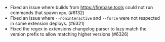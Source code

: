 - Fixed an issue where builds from https://firebase.tools could not run commands that spawn `npm`. (#6132)
- Fixed an issue where `--noninteractive` and `--force` were not respected in some extension deploys. (#6321)
- Fixed the regex in extensions changelog parser to lazy match the version prefix to allow matching higher versions (#6326)
